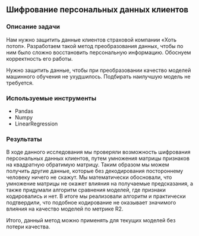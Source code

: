 ## Шифрование персональных данных клиентов
### Описание задачи
Нам нужно защитить данные клиентов страховой компании «Хоть потоп». Разработаем такой метод преобразования данных, чтобы по ним было сложно восстановить персональную информацию. Обоснуем корректность его работы.

Нужно защитить данные, чтобы при преобразовании качество моделей машинного обучения не ухудшилось. Подбирать наилучшую модель не требуется.

### Используемые инструменты
- Pandas
- Numpy
- LinearRegression


### Результаты
В ходе данного исследования мы проверяли возможность шифрования персональных данных клиентов, путем умножения матрицы признаков на квадратную обратимую матрицу. Таким образом мы можем получить другие данные, которые без декодирования постороннему человеку ничего не скажут. Мы математически обосновали, что умножение матрицы не окажет влияния на получаемые предсказания, а также придумали алгоритм сравнения моделей, где признаки кодировались и нет. В итоге мы реализовали алгоритм и практически подтвердили, что подобное кодирование не оказывает значимого влияния на качество моделей по метрике R2. 

Итого, данный метод можно применять для текущих моделей без потери качества.